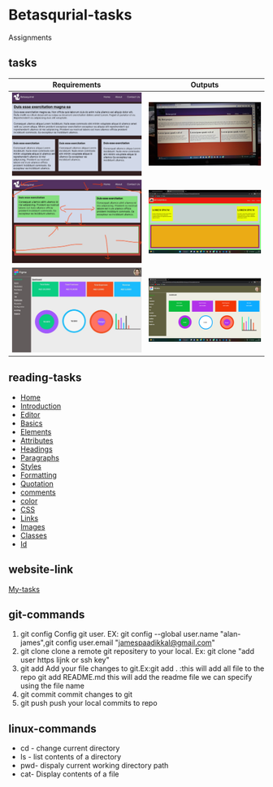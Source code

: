 # Betasqurial-tasks

Assignments

## tasks

| Requirements                             | Outputs                         |
| ---------------------------------------- | ------------------------------- |
| ![task-2](image/requirements/image2.jpg) | ![out-2](image/images/pic2.jpg) |
| ![task-3](image/requirements/image3.jpg) | ![out-2](image/images/pic3.png) |
| ![task-4](image/requirements/image4.jpg) | ![out-2](image/images/pic4.png) |

## reading-tasks

- [Home](https://www.w3schools.com/html/default.asp)
- [Introduction](https://www.w3schools.com/html/html_intro.asp)
- [Editor](https://www.w3schools.com/html/html_editors.asp)
- [Basics](https://www.w3schools.com/html/html_basic.asp)
- [Elements](https://www.w3schools.com/html/html_elements.asp)
- [Attributes](https://www.w3schools.com/html/html_attributes.asp)
- [Headings](https://www.w3schools.com/html/html_headings.asp)
- [Paragraphs](https://www.w3schools.com/html/html_paragraphs.asp)
- [Styles](https://www.w3schools.com/html/html_styles.asp)
- [Formatting](https://www.w3schools.com/html/html_formatting.asp)
- [Quotation](https://www.w3schools.com/html/html_quotation_elements.asp)
- [comments](https://www.w3schools.com/html/html_comments.asp)
- [color](https://www.w3schools.com/html/html_colors.asp)
- [CSS](https://www.w3schools.com/html/html_css.asp)
- [Links](https://www.w3schools.com/html/html_links.asp)
- [Images](https://www.w3schools.com/html/html_images.asp)
- [Classes](https://www.w3schools.com/html/html_classes.asp)
- [Id](https://www.w3schools.com/html/html_id.asp)

## website-link

[My-tasks](https://alanjamesjacob.github.io/betasqurial-/)

## git-commands

1. git config Config git user. EX: git config --global user.name "alan-james",git config user.email "jamespaadikkal@gmail.com"
2. git clone clone a remote git repositery to your local. Ex: git clone "add user https lijnk or ssh key"
3. git add Add your file changes to git.Ex:git add . :this will add all file to the repo git add README.md this will add the readme file we can specify using the file name
4. git commit commit changes to git
5. git push push your local commits to repo

## linux-commands

- cd - change current directory
- ls - list contents of a directory
- pwd- dispaly current working directory path
- cat- Display contents of a file
